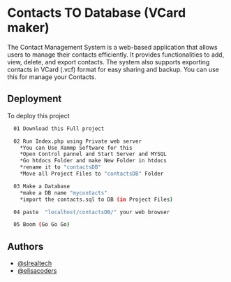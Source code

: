 
# Contacts TO Database  (VCard maker)


The Contact Management System is a web-based application that allows users to manage their contacts efficiently. It provides functionalities to add, view, delete, and export contacts. The system also supports exporting contacts in VCard (.vcf) format for easy sharing and backup. You can use this for manage your Contacts.

## Deployment

To deploy this project 

```bash
  01 Download this Full project
```
```bash
  02 Run Index.php using Private web server 
    *You can Use Xammp Software for this
    *Open Control pannel and Start Server and MYSQL
    *Go htdocs Folder and make New Folder in htdocs
    *rename it to "contactsDB"
    *Move all Project Files to "contactsDB" Folder
```
```bash
  03 Make a Database
    *make a DB name "mycontacts"
    *import the contacts.sql to DB (in Project Files)
```
```bash
  04 paste  "localhost/contactsDB/" your web browser
```
```bash
  05 Boom (Go Go Go)
```

## Authors

- [@slrealtech](https://www.github.com/slrealtech)
- [@elisacoders](https://www.elisacoders.org.lk)


